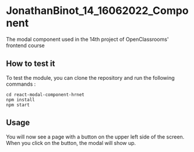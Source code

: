 # JonathanBinot_14_16062022_Component

The modal component used in the 14th project of OpenClassrooms' frontend course

## How to test it

To test the module, you can clone the repository and run the following commands :

```
cd react-modal-component-hrnet
npm install
npm start

```

## Usage

You will now see a page with a button on the upper left side of the screen. When you click on the button, the modal will show up.
